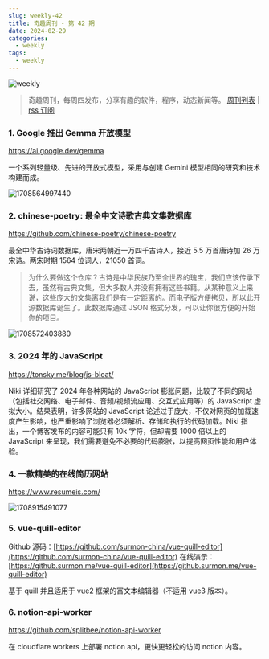 ```yaml
---
slug: weekly-42
title: 奇趣周刊 - 第 42 期
date: 2024-02-29
categories:
  - weekly
tags:
  - weekly
---
```


![weekly](https://imgurl.zishu.me/weekly.webp)

> 奇趣周刊，每周四发布，分享有趣的软件，程序，动态新闻等。 [周刊列表](/categories/weekly/) | [rss 订阅](/categories/weekly/index.xml)  

### 1. Google 推出 Gemma 开放模型

https://ai.google.dev/gemma

一个系列轻量级、先进的开放式模型，采用与创建 Gemini 模型相同的研究和技术构建而成。

![1708564997440](https://imgurl.zishu.me/2024/02/1708564997440.webp)

### 2. chinese-poetry: 最全中文诗歌古典文集数据库

https://github.com/chinese-poetry/chinese-poetry

最全中华古诗词数据库，唐宋两朝近一万四千古诗人，接近 5.5 万首唐诗加 26 万宋诗。两宋时期 1564 位词人，21050 首词。

> 为什么要做这个仓库？古诗是中华民族乃至全世界的瑰宝，我们应该传承下去，虽然有古典文集，但大多数人并没有拥有这些书籍。从某种意义上来说，这些庞大的文集离我们是有一定距离的。而电子版方便拷贝，所以此开源数据库诞生了。此数据库通过 JSON 格式分发，可以让你很方便的开始你的项目。

![1708572403880](https://imgurl.zishu.me/2024/02/1708572403880.webp)

### 3. 2024 年的 JavaScript

https://tonsky.me/blog/js-bloat/

Niki 详细研究了 2024 年各种网站的 JavaScript 膨胀问题，比较了不同的网站（包括社交网络、电子邮件、音频/视频流应用、交互式应用等）的 JavaScript 虚拟大小。结果表明，许多网站的 JavaScript 论述过于庞大，不仅对网页的加载速度产生影响，也严重影响了浏览器必须解析、存储和执行的代码加载。Niki 指出，一个博客发布的内容可能只有 10k 字符，但却需要 1000 倍以上的 JavaScript 来呈现，我们需要避免不必要的代码膨胀，以提高网页性能和用户体验。

### 4. 一款精美的在线简历网站

https://www.resumeis.com/

![1708915491077](https://imgurl.zishu.me/2024/02/1708915491077.webp)

### 5. vue-quill-editor

Github 源码：[https://github.com/surmon-china/vue-quill-editor](https://github.com/surmon-china/vue-quill-editor)
在线演示：[https://github.surmon.me/vue-quill-editor](https://github.surmon.me/vue-quill-editor)

基于 quill 并且适用于 vue2 框架的富文本编辑器（不适用 vue3 版本）。

### 6. notion-api-worker

https://github.com/splitbee/notion-api-worker

在 cloudflare workers 上部署 notion api，更快更轻松的访问 notion 内容。